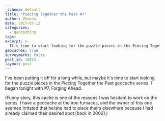 ```yaml
---
_schema: default
title: "Piecing Together the Past #7"
author: Zhanna
date: 2017-07-12
categories:
  - geocaching
tags:
excerpt: >-
  It's time to start looking for the puzzle pieces in the Piecing Together the Past geocache series!
geocaches: true
surveymarks: false
post_id: 10813
layout: post                       
---
```


I've been putting it off for a long while, but maybe it's time to start looking for the puzzle pieces in the Piecing Together the Past geocache series. I began tonight with #7, Forging Ahead.

(Funny story, this cache is one of the reasons I was hesitant to work on the series. I have a geocache at the iron furnaces, and the owner of this one seemed irritated that he/she had to place theirs elsewhere because I had already claimed their desired spot [back in 2002].)
 

 